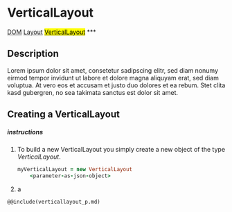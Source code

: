 # VerticalLayout
<span class="inheritance">
<a href="#Documentation/core/dom">DOM</a>
<a class="inheritance" href="#Documentation/elements/layout/layout">Layout</a>
<a class="inheritance" href="#Documentation/elements/layout/verticallayout"><mark>VerticalLayout</mark></a>
</span>
***

## Description
Lorem ipsum dolor sit amet, consetetur sadipscing elitr, sed diam nonumy eirmod tempor invidunt ut labore et dolore magna aliquyam erat, sed diam voluptua. At vero eos et accusam et justo duo dolores et ea rebum. Stet clita kasd gubergren, no sea takimata sanctus est  dolor sit amet.

## Creating a VerticalLayout

##### instructions

1. To build a new VerticalLayout you simply create a new object of the type *VerticalLayout*.
	```coffeescript
	myVerticalLayout = new VerticalLayout
		<parameter-as-json-object>
	```
2. 
	a




```div-parameter
@@include(verticallayout_p.md)
```